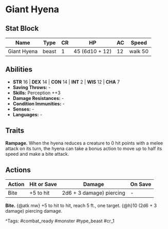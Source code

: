 # Giant Hyena

## Stat Block

| Name | Type | CR | HP | AC | Speed |
|------|------|----|----|----|-------|
| Giant Hyena | beast | 1 | 45 (6d10 + 12) | 12 | walk 50 |

## Abilities

- **STR** 16 | **DEX** 14 | **CON** 14 | **INT** 2 | **WIS** 12 | **CHA** 7
- **Saving Throws:** -  
- **Skills:** Perception ++3  
- **Damage Resistances:** -  
- **Condition Immunities:** -  
- **Senses:** -  
- **Languages:** -

## Traits

**Rampage.** When the hyena reduces a creature to 0 hit points with a melee attack on its turn, the hyena can take a bonus action to move up to half its speed and make a bite attack.


## Actions

| Action | Hit or Save | Damage | On Save |
|--------|--------------|--------|----------|
| Bite | +5 to hit | 2d6 + 3 damage) piercing | - |

**Bite.** {@atk mw} +5 to hit to hit, reach 5 ft., one target. {@h}10 (2d6 + 3 damage) piercing damage.


^Tags: #combat_ready #monster #type_beast #cr_1